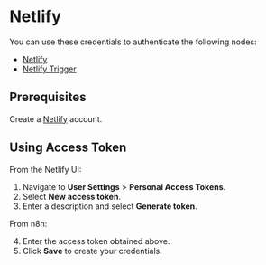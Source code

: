 # Netlify

You can use these credentials to authenticate the following nodes:

- [Netlify](/integrations/nodes/n8n-nodes-base.netlify/)
- [Netlify Trigger](/integrations/trigger-nodes/n8n-nodes-base.netlifyTrigger/)

## Prerequisites

Create a [Netlify](https://netlify.com/) account.

## Using Access Token

From the Netlify UI:

1. Navigate to **User Settings** > **Personal Access Tokens**.
2. Select **New access token**.
3. Enter a description and select **Generate token**.

From n8n:

4. Enter the access token obtained above.
5. Click **Save** to create your credentials.
